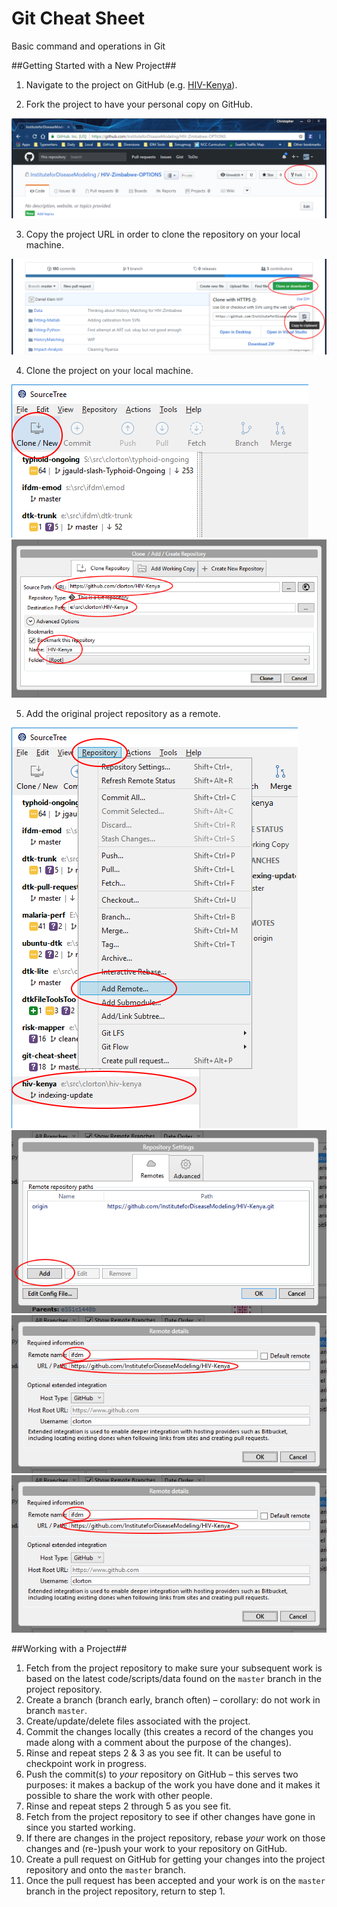 # Git Cheat Sheet
Basic command and operations in Git

##Getting Started with a New Project##
1) Navigate to the project on GitHub (e.g. [HIV-Kenya](https://github.com/InstituteforDiseaseModeling/HIV-Kenya)).

2) Fork the project to have your personal copy on GitHub.

![fork project](https://github.com/clorton/git-cheat-sheet/raw/master/images/github-fork.png)

3) Copy the project URL in order to clone the repository on your local machine.

![copy url](https://github.com/clorton/git-cheat-sheet/raw/master/images/github-copy-url.png)

4) Clone the project on your local machine.

![clone in SourceTree](https://github.com/clorton/git-cheat-sheet/raw/master/images/source-tree-clone.png)
![Clone/Add/Create dialog](https://github.com/clorton/git-cheat-sheet/raw/master/images/source-tree-clone-dialog.png)

5) Add the original project repository as a remote.

![Menu tree for Add Remote...](https://github.com/clorton/git-cheat-sheet/raw/master/images/source-tree-add-remote-menu.png)
![Repository Settings dialog](https://github.com/clorton/git-cheat-sheet/raw/master/images/source-tree-repository-settings-dialog.png)
![Remote details dialog](https://github.com/clorton/git-cheat-sheet/raw/master/images/source-tree-remote-details-dialog.png)
![Repository Settings with new remote](https://github.com/clorton/git-cheat-sheet/raw/master/images/source-tree-remote-details-dialog.png)

##Working with a Project##
1.	Fetch from the project repository to make sure your subsequent work is based on the latest code/scripts/data found on the ```master``` branch in the project repository.
2.	Create a branch (branch early, branch often) – corollary: do not work in branch ```master```.
3.	Create/update/delete files associated with the project.
4.	Commit the changes locally (this creates a record of the changes you made along with a comment about the purpose of the changes).
5.	Rinse and repeat steps 2 & 3 as you see fit. It can be useful to checkpoint work in progress.
6.	Push the commit(s) to _your_ repository on GitHub – this serves two purposes: it makes a backup of the work you have done and it makes it possible to share the work with other people.
7.	Rinse and repeat steps 2 through 5 as you see fit.
8.	Fetch from the project repository to see if other changes have gone in since you started working.
9.	If there are changes in the project repository, rebase _your_ work on those changes and (re-)push your work to your repository on GitHub.
10.	Create a pull request on GitHub for getting your changes into the project repository and onto the ```master``` branch.
11.	Once the pull request has been accepted and your work is on the ```master``` branch in the project repository, return to step 1.
